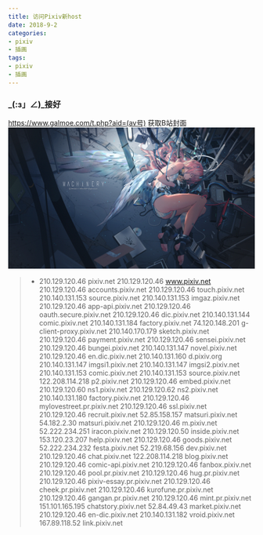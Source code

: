 ```yaml
---
title: 访问Pixiv新host
date: 2018-9-2
categories:
- pixiv
- 插画
tags:
- pixiv
- 插画
---
```


### _(:з」∠)_接好
https://www.galmoe.com/t.php?aid=(av号) 获取B站封面
![Alt text](https://raw.githubusercontent.com/fanyinjiang/markdownImage/master/70480368_p0_master1200.jpg "angel title")
> * 210.129.120.46 pixiv.net
   210.129.120.46 www.pixiv.net 
   210.129.120.46 accounts.pixiv.net
   210.129.120.46 touch.pixiv.net
   210.140.131.153 source.pixiv.net
   210.140.131.153 imgaz.pixiv.net
   210.129.120.46 app-api.pixiv.net
   210.129.120.46 oauth.secure.pixiv.net
   210.129.120.46 dic.pixiv.net
   210.140.131.144 comic.pixiv.net
   210.140.131.184 factory.pixiv.net 
   74.120.148.201 g-client-proxy.pixiv.net
   210.140.170.179 sketch.pixiv.net
   210.129.120.46 payment.pixiv.net
   210.129.120.46 sensei.pixiv.net
   210.129.120.46 bungei.pixiv.net
   210.140.131.147 novel.pixiv.net
   210.129.120.46 en.dic.pixiv.net
   210.140.131.160 d.pixiv.org
   210.140.131.147 imgsi1.pixiv.net
   210.140.131.147 imgsi2.pixiv.net
   210.140.131.153 comic.pixiv.net
   210.140.131.153 source.pixiv.net
   122.208.114.218 p2.pixiv.net
   210.129.120.46 embed.pixiv.net
   210.129.120.60 ns1.pixiv.net
   210.129.120.62 ns2.pixiv.net
   210.140.131.180 factory.pixiv.net
   210.129.120.46 mylovestreet.pr.pixiv.net
   210.129.120.46 ssl.pixiv.net
   210.129.120.46 recruit.pixiv.net
   52.85.158.157 matsuri.pixiv.net
   54.182.2.30 matsuri.pixiv.net
   210.129.120.46 m.pixiv.net
   52.222.234.251 iracon.pixiv.net
   210.129.120.50 inside.pixiv.net
   153.120.23.207 help.pixiv.net
   210.129.120.46 goods.pixiv.net
   52.222.234.232 festa.pixiv.net
   52.219.68.156 dev.pixiv.net
   210.129.120.46 chat.pixiv.net
   122.208.114.218 blog.pixiv.net
   210.129.120.46 comic-api.pixiv.net
   210.129.120.46 fanbox.pixiv.net
   210.129.120.46 pool.pr.pixiv.net
   210.129.120.46 hug.pr.pixiv.net
   210.129.120.46 pixiv-essay.pr.pixiv.net
   210.129.120.46 cheek.pr.pixiv.net
   210.129.120.46 kurofune.pr.pixiv.net
   210.129.120.46 gangan.pr.pixiv.net
   210.129.120.46 mint.pr.pixiv.net
   151.101.165.195 chatstory.pixiv.net
   52.84.49.43 market.pixiv.net
   210.129.120.46 en-dic.pixiv.net
   210.140.131.182 vroid.pixiv.net
   167.89.118.52 link.pixiv.net
   